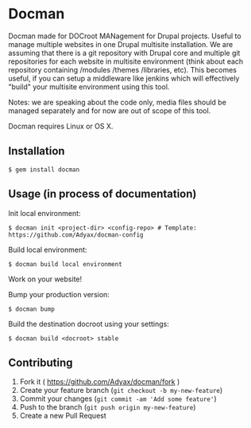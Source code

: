 # Docman

Docman made for DOCroot MANagement for Drupal projects. Useful to manage multiple websites in one Drupal multisite installation. We are assuming that there is a git repository with Drupal core and multiple git repositories for each website in multisite environment (think about each repository containing /modules /themes /libraries, etc). This becomes useful, if you can setup a middleware like jenkins which will effectively "build" your multisite environment using this tool. 

Notes: we are speaking about the code only, media files should be managed separately and for now are out of scope of this tool.

Docman requires Linux or OS X.

## Installation

    $ gem install docman

## Usage (in process of documentation)

Init local environment:

    $ docman init <project-dir> <config-repo> # Template: https://github.com/Adyax/docman-config

Build local environment:

    $ docman build local environment


Work on your website!


Bump your production version:

    $ docman bump 

Build the destination docroot using your settings:

    $ docman build <docroot> stable


## Contributing

1. Fork it ( https://github.com/Adyax/docman/fork )
2. Create your feature branch (`git checkout -b my-new-feature`)
3. Commit your changes (`git commit -am 'Add some feature'`)
4. Push to the branch (`git push origin my-new-feature`)
5. Create a new Pull Request
